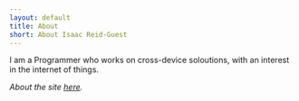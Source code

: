 ```yaml
---
layout: default
title: About
short: About Isaac Reid-Guest
---
```

I am a Programmer who works on cross-device soloutions, with an interest in the internet of things.

_About the site [here](site.html)._